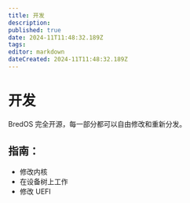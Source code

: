 ```yaml
---
title: 开发
description:
published: true
date: 2024-11T11:48:32.189Z
tags:
editor: markdown
dateCreated: 2024-11T11:48:32.189Z
---
```


# 开发

BredOS 完全开源，每一部分都可以自由修改和重新分发。

## 指南：

- 修改内核
- 在设备树上工作
- 修改 UEFI